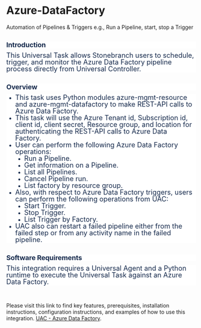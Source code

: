 # Azure-DataFactory
Automation of Pipelines &amp; Triggers e.g., Run a Pipeline, start, stop a Trigger

<h1 style='margin: 30px 0px 0px; padding: 0px; color: rgb(23, 43, 77); font-size: 24px; line-height: 1; letter-spacing: -0.01em; font-weight: normal; text-transform: none; border-bottom-color: rgb(28, 57, 94); font-family: -apple-system, BlinkMacSystemFont, "Segoe UI", Roboto, Oxygen, Ubuntu, "Fira Sans", "Droid Sans", "Helvetica Neue", sans-serif; font-style: normal; font-variant-ligatures: normal; font-variant-caps: normal; orphans: 2; text-align: start; text-indent: 0px; white-space: normal; widows: 2; word-spacing: 0px; -webkit-text-stroke-width: 0px; background-color: rgb(255, 255, 255); text-decoration-thickness: initial; text-decoration-style: initial; text-decoration-color: initial;'><span style="font-size: 18px;"><strong>Introduction</strong></span></h1>
<p style='margin: 10px 0px 0px; padding: 0px; color: rgb(23, 43, 77); font-family: -apple-system, BlinkMacSystemFont, "Segoe UI", Roboto, Oxygen, Ubuntu, "Fira Sans", "Droid Sans", "Helvetica Neue", sans-serif; font-size: 14px; font-style: normal; font-variant-ligatures: normal; font-variant-caps: normal; font-weight: 400; letter-spacing: normal; orphans: 2; text-align: start; text-indent: 0px; text-transform: none; white-space: normal; widows: 2; word-spacing: 0px; -webkit-text-stroke-width: 0px; background-color: rgb(255, 255, 255); text-decoration-thickness: initial; text-decoration-style: initial; text-decoration-color: initial; line-height: 1;'><span style="font-size: 18px;">This Universal Task allows Stonebranch users to schedule, trigger, and monitor the Azure Data Factory pipeline process directly from Universal Controller. &nbsp;</span></p>
<h1 style='margin: 30px 0px 0px; padding: 0px; color: rgb(23, 43, 77); font-size: 24px; line-height: 1; letter-spacing: -0.01em; font-weight: normal; text-transform: none; border-bottom-color: rgb(28, 57, 94); font-family: -apple-system, BlinkMacSystemFont, "Segoe UI", Roboto, Oxygen, Ubuntu, "Fira Sans", "Droid Sans", "Helvetica Neue", sans-serif; font-style: normal; font-variant-ligatures: normal; font-variant-caps: normal; orphans: 2; text-align: start; text-indent: 0px; white-space: normal; widows: 2; word-spacing: 0px; -webkit-text-stroke-width: 0px; background-color: rgb(255, 255, 255); text-decoration-thickness: initial; text-decoration-style: initial; text-decoration-color: initial;'><span style="font-size: 18px;"><strong>Overview</strong></span></h1>
<ul class="ak-ul" style='margin: 10px 0px 0px; list-style-type: disc; color: rgb(23, 43, 77); font-family: -apple-system, BlinkMacSystemFont, "Segoe UI", Roboto, Oxygen, Ubuntu, "Fira Sans", "Droid Sans", "Helvetica Neue", sans-serif; font-size: 14px; font-style: normal; font-variant-ligatures: normal; font-variant-caps: normal; font-weight: 400; letter-spacing: normal; orphans: 2; text-align: start; text-indent: 0px; text-transform: none; white-space: normal; widows: 2; word-spacing: 0px; -webkit-text-stroke-width: 0px; background-color: rgb(255, 255, 255); text-decoration-thickness: initial; text-decoration-style: initial; text-decoration-color: initial;'>
    <li>
        <p style="margin: 0px; padding: 0px; line-height: 1;"><span style="font-size: 18px;">This task uses&nbsp;Python modules azure-mgmt-resource and azure-mgmt-datafactory to make REST-API calls to Azure Data Factory.</span></p>
    </li>
    <li>
        <p style="margin: 0px; padding: 0px; line-height: 1;"><span style="font-size: 18px;">This task will use the Azure Tenant id, Subscription id, client id, client secret, Resource group, and location for authenticating the REST-API calls to Azure Data Factory.&nbsp;</span></p>
    </li>
    <li>
        <p style="margin: 0px; padding: 0px; line-height: 1;"><span style="font-size: 18px;">User can perform the following Azure Data Factory operations:</span></p>
        <ul class="ak-ul" style="margin: 0px; list-style-type: disc;">
            <li>
                <p style="margin: 0px; padding: 0px; line-height: 1;"><span style="font-size: 18px;">Run a Pipeline.&nbsp;</span></p>
            </li>
            <li>
                <p style="margin: 0px; padding: 0px; line-height: 1;"><span style="font-size: 18px;">Get information on a Pipeline.</span></p>
            </li>
            <li>
                <p style="margin: 0px; padding: 0px; line-height: 1;"><span style="font-size: 18px;">List all Pipelines.</span></p>
            </li>
            <li>
                <p style="margin: 0px; padding: 0px; line-height: 1;"><span style="font-size: 18px;">Cancel Pipeline run.</span></p>
            </li>
            <li>
                <p style="margin: 0px; padding: 0px; line-height: 1;"><span style="font-size: 18px;">List factory by resource group.</span></p>
            </li>
        </ul>
    </li>
    <li>
        <p style="margin: 0px; padding: 0px; line-height: 1;"><span style="font-size: 18px;">Also, with respect to Azure Data Factory triggers, users can perform the following operations from UAC:</span></p>
        <ul class="ak-ul" style="margin: 0px; list-style-type: disc;">
            <li>
                <p style="margin: 0px; padding: 0px; line-height: 1;"><span style="font-size: 18px;">Start Trigger.</span></p>
            </li>
            <li>
                <p style="margin: 0px; padding: 0px; line-height: 1;"><span style="font-size: 18px;">Stop Trigger.</span></p>
            </li>
            <li>
                <p style="margin: 0px; padding: 0px; line-height: 1;"><span style="font-size: 18px;">List Trigger by Factory.</span></p>
            </li>
        </ul>
    </li>
    <li>
        <p style="margin: 0px; padding: 0px; line-height: 1;"><span style="font-size: 18px;">UAC also can restart a failed pipeline either from the failed step or from any activity name in the failed pipeline.</span></p>
    </li>
</ul>
<h1 style='margin: 30px 0px 0px; padding: 0px; color: rgb(23, 43, 77); font-size: 24px; line-height: 1; letter-spacing: -0.01em; font-weight: normal; text-transform: none; border-bottom-color: rgb(28, 57, 94); font-family: -apple-system, BlinkMacSystemFont, "Segoe UI", Roboto, Oxygen, Ubuntu, "Fira Sans", "Droid Sans", "Helvetica Neue", sans-serif; font-style: normal; font-variant-ligatures: normal; font-variant-caps: normal; orphans: 2; text-align: start; text-indent: 0px; white-space: normal; widows: 2; word-spacing: 0px; -webkit-text-stroke-width: 0px; background-color: rgb(255, 255, 255); text-decoration-thickness: initial; text-decoration-style: initial; text-decoration-color: initial;'><span style="font-size: 18px;"><strong>Software Requirements</strong></span></h1>
<p style='margin: 10px 0px 0px; padding: 0px; color: rgb(23, 43, 77); font-family: -apple-system, BlinkMacSystemFont, "Segoe UI", Roboto, Oxygen, Ubuntu, "Fira Sans", "Droid Sans", "Helvetica Neue", sans-serif; font-size: 14px; font-style: normal; font-variant-ligatures: normal; font-variant-caps: normal; font-weight: 400; letter-spacing: normal; orphans: 2; text-align: start; text-indent: 0px; text-transform: none; white-space: normal; widows: 2; word-spacing: 0px; -webkit-text-stroke-width: 0px; background-color: rgb(255, 255, 255); text-decoration-thickness: initial; text-decoration-style: initial; text-decoration-color: initial; line-height: 1;'><span style="font-size: 18px;">This integration requires a Universal Agent and a Python runtime to execute the Universal Task against an Azure Data Factory.</span></p>

<p>&nbsp;</p>
Please visit this link to find key features, prerequisites, installation instructions, configuration instructions, and examples of how to use this integration. 
<a href="https://docs.stonebranch.com/confluence/display/UC69/UAC+-+Azure+Data+Factory">UAC - Azure Data Factory</a>.&nbsp;</li>

